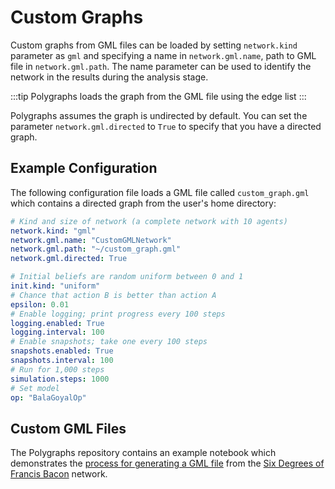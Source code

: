 # Custom Graphs

Custom graphs from GML files can be loaded by setting `network.kind` parameter as `gml` and specifying a name in `network.gml.name`, path to GML file in `network.gml.path`. The name parameter can be used to identify the network in the results during the analysis stage.

:::tip
Polygraphs loads the graph from the GML file using the edge list
:::

Polygraphs assumes the graph is undirected by default. You can set the parameter `network.gml.directed` to `True` to specify that you have a directed graph.

## Example Configuration
The following configuration file loads a GML file called `custom_graph.gml` which contains a directed graph from the user's home directory:

```yaml
# Kind and size of network (a complete network with 10 agents)
network.kind: "gml"
network.gml.name: "CustomGMLNetwork"
network.gml.path: "~/custom_graph.gml"
network.gml.directed: True

# Initial beliefs are random uniform between 0 and 1
init.kind: "uniform"
# Chance that action B is better than action A
epsilon: 0.01
# Enable logging; print progress every 100 steps
logging.enabled: True
logging.interval: 100
# Enable snapshots; take one every 100 steps
snapshots.enabled: True
snapshots.interval: 100
# Run for 1,000 steps
simulation.steps: 1000
# Set model
op: "BalaGoyalOp"
```

## Custom GML Files
The Polygraphs repository contains an example notebook which demonstrates the [process for generating a GML file](https://github.com/alexandroskoliousis/polygraphs/blob/main/scripts/sixdegreesoffrancisbacon.ipynb) from the [Six Degrees of Francis Bacon](http://sixdegreesoffrancisbacon.com) network.
